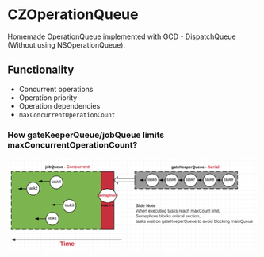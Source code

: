 # CZOperationQueue

Homemade OperationQueue implemented with GCD - DispatchQueue (Without using NSOperationQueue).

## Functionality

- Concurrent operations
- Operation priority
- Operation dependencies
- `maxConcurrentOperationCount`


### How gateKeeperQueue/jobQueue limits maxConcurrentOperationCount?
<img src="./Diagrams/DispatchQueue-limitMax-Semaphore.png" width="650">





